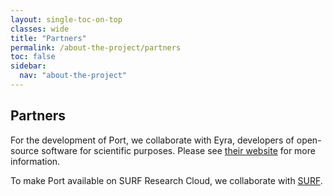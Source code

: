 ```yaml
---
layout: single-toc-on-top
classes: wide
title: "Partners"
permalink: /about-the-project/partners
toc: false
sidebar:
  nav: "about-the-project"
---
```


## Partners

For the development of Port, we collaborate with Eyra, developers of open-source software for scientific purposes. Please see [their website](https://eyra.co/) for more information.

To make Port available on SURF Research Cloud, we collaborate with [SURF](https://www.surf.nl/).